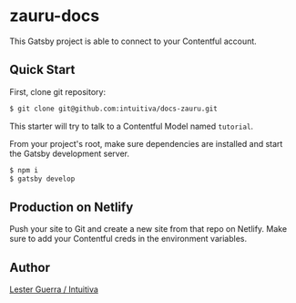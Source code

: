 # zauru-docs

This Gatsby project is able to connect to your Contentful account.

## Quick Start

First, clone git repository:

```bash
$ git clone git@github.com:intuitiva/docs-zauru.git
```

This starter will try to talk to a Contentful Model named `tutorial`.

From your project's root, make sure dependencies are installed and start the Gatsby development server.

```bash
$ npm i
$ gatsby develop
```

## Production on Netlify

Push your site to Git and create a new site from that repo on Netlify. Make sure to add your Contentful creds in the environment variables.

## Author

[Lester Guerra / Intuitiva](www.intuitiva.solutions/)
